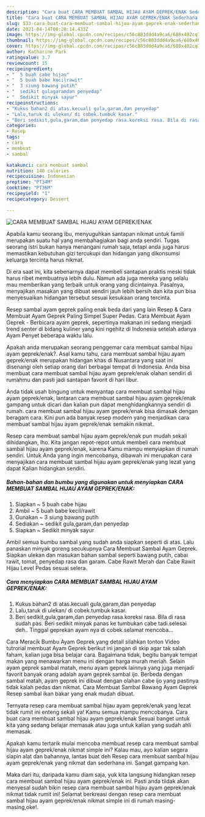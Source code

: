 ```yaml
---
description: "Cara buat CARA MEMBUAT SAMBAL HIJAU AYAM GEPREK/ENAK Sederhana dan Mudah Dibuat"
title: "Cara buat CARA MEMBUAT SAMBAL HIJAU AYAM GEPREK/ENAK Sederhana dan Mudah Dibuat"
slug: 533-cara-buat-cara-membuat-sambal-hijau-ayam-geprek-enak-sederhana-dan-mudah-dibuat
date: 2021-04-14T06:28:14.433Z
image: https://img-global.cpcdn.com/recipes/c56c883ddd4a9ca6/680x482cq70/cara-membuat-sambal-hijau-ayam-geprekenak-foto-resep-utama.jpg
thumbnail: https://img-global.cpcdn.com/recipes/c56c883ddd4a9ca6/680x482cq70/cara-membuat-sambal-hijau-ayam-geprekenak-foto-resep-utama.jpg
cover: https://img-global.cpcdn.com/recipes/c56c883ddd4a9ca6/680x482cq70/cara-membuat-sambal-hijau-ayam-geprekenak-foto-resep-utama.jpg
author: Katharine Park
ratingvalue: 3.7
reviewcount: 15
recipeingredient:
- "  5 buah cabe hijau"
- "  5 buah babe kecilrawit"
- "  3 siung bawang putih"
- "  sedikit gulagaramdan penyedap"
- "  Sedikit minyak sayur"
recipeinstructions:
- "Kukus bahan2 di atas.kecuali gula,garam,dan penyedap"
- "Lalu,taruk di ulekan/ di cobek.tumbuk kasar."
- "Beri sedikit,gula,garam,dan penyedap rasa.koreksi rasa. Bila di rasa sudah pas. Beri sedikit minyak panas ke tumbukan cabe tadi.selesai deh.. Tinggal geprekan ayam nya di cobek.selamat mencoba..."
categories:
- Resep
tags:
- cara
- membuat
- sambal

katakunci: cara membuat sambal 
nutrition: 140 calories
recipecuisine: Indonesian
preptime: "PT34M"
cooktime: "PT36M"
recipeyield: "1"
recipecategory: Dessert

---
```



![CARA MEMBUAT SAMBAL HIJAU AYAM GEPREK/ENAK](https://img-global.cpcdn.com/recipes/c56c883ddd4a9ca6/680x482cq70/cara-membuat-sambal-hijau-ayam-geprekenak-foto-resep-utama.jpg)

Apabila kamu seorang ibu, menyuguhkan santapan nikmat untuk famili merupakan suatu hal yang membahagiakan bagi anda sendiri. Tugas seorang istri bukan hanya menangani rumah saja, tetapi anda juga harus memastikan kebutuhan gizi tercukupi dan hidangan yang dikonsumsi keluarga tercinta harus nikmat.

Di era  saat ini, kita sebenarnya dapat membeli santapan praktis meski tidak harus ribet membuatnya lebih dulu. Namun ada juga mereka yang selalu mau memberikan yang terbaik untuk orang yang dicintainya. Pasalnya, menyajikan masakan yang dibuat sendiri jauh lebih bersih dan kita pun bisa menyesuaikan hidangan tersebut sesuai kesukaan orang tercinta. 

Resep sambal ayam geprek paling enak beda dari yang lain Resep &amp; Cara Membuat Ayam Geprek Paling Simpel Super Pedas. Cara Membuat Ayam Geprek - Berbicara ayam geprek, sepertinya makanan ini sedang menjadi trend senter di bidang kuliner yang kini ngehitz di Indonesia setelah adanya Ayam Penyet beberapa waktu lalu.

Apakah anda merupakan seorang penggemar cara membuat sambal hijau ayam geprek/enak?. Asal kamu tahu, cara membuat sambal hijau ayam geprek/enak merupakan hidangan khas di Nusantara yang saat ini disenangi oleh setiap orang dari berbagai tempat di Indonesia. Anda bisa membuat cara membuat sambal hijau ayam geprek/enak olahan sendiri di rumahmu dan pasti jadi santapan favorit di hari libur.

Anda tidak usah bingung untuk menyantap cara membuat sambal hijau ayam geprek/enak, lantaran cara membuat sambal hijau ayam geprek/enak gampang untuk dicari dan kalian pun dapat menghidangkannya sendiri di rumah. cara membuat sambal hijau ayam geprek/enak bisa dimasak dengan beragam cara. Kini pun ada banyak resep modern yang menjadikan cara membuat sambal hijau ayam geprek/enak semakin nikmat.

Resep cara membuat sambal hijau ayam geprek/enak pun mudah sekali dihidangkan, lho. Kita jangan repot-repot untuk membeli cara membuat sambal hijau ayam geprek/enak, karena Kamu mampu menyiapkan di rumah sendiri. Untuk Anda yang ingin mencobanya, dibawah ini merupakan cara menyajikan cara membuat sambal hijau ayam geprek/enak yang lezat yang dapat Kalian hidangkan sendiri.

<!--inarticleads1-->

##### Bahan-bahan dan bumbu yang digunakan untuk menyiapkan CARA MEMBUAT SAMBAL HIJAU AYAM GEPREK/ENAK:

1. Siapkan  ~ 5 buah cabe hijau
1. Ambil  ~ 5 buah babe kecil/rawit
1. Gunakan  ~ 3 siung bawang putih
1. Sediakan  ~ sedikit gula,garam,dan penyedap
1. Siapkan  ~ Sedikit minyak sayur


Ambil semua bumbu sambal yang sudah anda siapkan seperti di atas. Lalu panaskan minyak goreng secukupnya Cara Membuat Sambal Ayam Geprek. Siapkan ulekan dan masukan bahan sambal seperti bawang putih, cabai rawit, tomat, penyedap rasa dan garam. Cabe Rawit Merah dan Cabe Rawit Hijau Level Pedas sesuai selera. 

<!--inarticleads2-->

##### Cara menyiapkan CARA MEMBUAT SAMBAL HIJAU AYAM GEPREK/ENAK:

1. Kukus bahan2 di atas.kecuali gula,garam,dan penyedap
1. Lalu,taruk di ulekan/ di cobek.tumbuk kasar.
1. Beri sedikit,gula,garam,dan penyedap rasa.koreksi rasa. Bila di rasa sudah pas. Beri sedikit minyak panas ke tumbukan cabe tadi.selesai deh.. Tinggal geprekan ayam nya di cobek.selamat mencoba...


Cara Meracik Bumbu Ayam Geprek yang detail silahkan tonton Video tutrorial membuat Ayam Geprek berikut ini jangan di skip agar tak salah faham, kalian juga bisa belajar cara. Bagaimana tidak, begitu banyak tempat makan yang menawarkan menu ini dengan harga murah meriah. Selain ayam geprek sambal matah, menu ayam geprek lainnya yang juga menjadi favorit banyak orang adalah ayam geprek sambal ijo. Berbeda dengan sambal matah, ayam geprek ini dibuat dengan olahan cabe ijo yang pastinya tidak kalah pedas dan nikmat. Cara Membuat Sambal Bawang Ayam Geprek Resep sambal ikan bakar yang enak mudah dibuat. 

Ternyata resep cara membuat sambal hijau ayam geprek/enak yang lezat tidak rumit ini enteng sekali ya! Kamu semua mampu mencobanya. Cara buat cara membuat sambal hijau ayam geprek/enak Sesuai banget untuk kita yang sedang belajar memasak atau juga untuk kalian yang sudah ahli memasak.

Apakah kamu tertarik mulai mencoba membuat resep cara membuat sambal hijau ayam geprek/enak nikmat simple ini? Kalau mau, ayo kalian segera siapin alat dan bahannya, lantas buat deh Resep cara membuat sambal hijau ayam geprek/enak yang nikmat dan sederhana ini. Sangat gampang kan. 

Maka dari itu, daripada kamu diam saja, yuk kita langsung hidangkan resep cara membuat sambal hijau ayam geprek/enak ini. Pasti anda tiidak akan menyesal sudah bikin resep cara membuat sambal hijau ayam geprek/enak nikmat tidak rumit ini! Selamat berkreasi dengan resep cara membuat sambal hijau ayam geprek/enak nikmat simple ini di rumah masing-masing,oke!.

